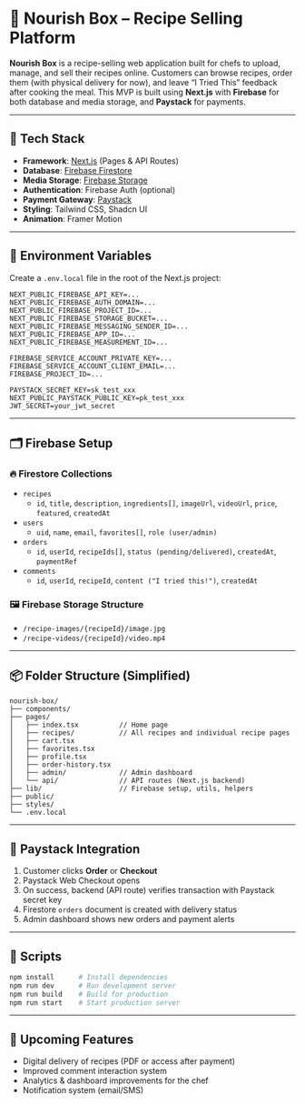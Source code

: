 # 🥗 Nourish Box – Recipe Selling Platform

**Nourish Box** is a recipe-selling web application built for chefs to upload, manage, and sell their recipes online. Customers can browse recipes, order them (with physical delivery for now), and leave “I Tried This” feedback after cooking the meal. This MVP is built using **Next.js** with **Firebase** for both database and media storage, and **Paystack** for payments.

---

## 🔧 Tech Stack

- **Framework**: [Next.js](https://nextjs.org/) (Pages & API Routes)
- **Database**: [Firebase Firestore](https://firebase.google.com/products/firestore)
- **Media Storage**: [Firebase Storage](https://firebase.google.com/products/storage)
- **Authentication**: Firebase Auth (optional)
- **Payment Gateway**: [Paystack](https://paystack.com/)
- **Styling**: Tailwind CSS, Shadcn UI
- **Animation**: Framer Motion

---

## 🔐 Environment Variables

Create a `.env.local` file in the root of the Next.js project:

```env
NEXT_PUBLIC_FIREBASE_API_KEY=...
NEXT_PUBLIC_FIREBASE_AUTH_DOMAIN=...
NEXT_PUBLIC_FIREBASE_PROJECT_ID=...
NEXT_PUBLIC_FIREBASE_STORAGE_BUCKET=...
NEXT_PUBLIC_FIREBASE_MESSAGING_SENDER_ID=...
NEXT_PUBLIC_FIREBASE_APP_ID=...
NEXT_PUBLIC_FIREBASE_MEASUREMENT_ID=...

FIREBASE_SERVICE_ACCOUNT_PRIVATE_KEY=...
FIREBASE_SERVICE_ACCOUNT_CLIENT_EMAIL=...
FIREBASE_PROJECT_ID=...

PAYSTACK_SECRET_KEY=sk_test_xxx
NEXT_PUBLIC_PAYSTACK_PUBLIC_KEY=pk_test_xxx
JWT_SECRET=your_jwt_secret
```

---

## 🗂️ Firebase Setup

### 🔥 Firestore Collections

- `recipes`
  - `id`, `title`, `description`, `ingredients[]`, `imageUrl`, `videoUrl`, `price`, `featured`, `createdAt`
- `users`
  - `uid`, `name`, `email`, `favorites[]`, `role (user/admin)`
- `orders`
  - `id`, `userId`, `recipeIds[]`, `status (pending/delivered)`, `createdAt`, `paymentRef`
- `comments`
  - `id`, `userId`, `recipeId`, `content ("I tried this!")`, `createdAt`

### 🖼️ Firebase Storage Structure

- `/recipe-images/{recipeId}/image.jpg`
- `/recipe-videos/{recipeId}/video.mp4`

---

## 📦 Folder Structure (Simplified)

```
nourish-box/
├── components/
├── pages/
│   ├── index.tsx          // Home page
│   ├── recipes/           // All recipes and individual recipe pages
│   ├── cart.tsx
│   ├── favorites.tsx
│   ├── profile.tsx
│   ├── order-history.tsx
│   ├── admin/             // Admin dashboard
│   └── api/               // API routes (Next.js backend)
├── lib/                   // Firebase setup, utils, helpers
├── public/
├── styles/
└── .env.local
```

---

## 💸 Paystack Integration

1. Customer clicks **Order** or **Checkout**
2. Paystack Web Checkout opens
3. On success, backend (API route) verifies transaction with Paystack secret key
4. Firestore `orders` document is created with delivery status
5. Admin dashboard shows new orders and payment alerts

---

## 🧪 Scripts

```bash
npm install      # Install dependencies
npm run dev      # Run development server
npm run build    # Build for production
npm run start    # Start production server
```

---

## 🚀 Upcoming Features

- Digital delivery of recipes (PDF or access after payment)
- Improved comment interaction system
- Analytics & dashboard improvements for the chef
- Notification system (email/SMS)
